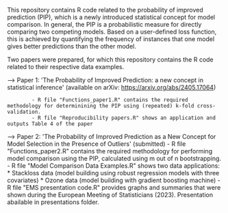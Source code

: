 This repository contains R code related to the probability of improved prediction (PIP), which is a newly introduced statistical concept for model comparison. In general, the PIP is a probabilistic measure for directly comparing two competing models. Based on a user-defined loss function, this is achieved by quantifying the frequency of instances 
that one model gives better predictions than the other model. 

Two papers were prepared, for which this repository contains the R code related to their respective data examples.

--> Paper 1: 'The Probability of Improved Prediction: a new concept in statistical inference'  (available on arXiv: https://arxiv.org/abs/2405.17064)
            
            - R file "Functions_paper1.R" contains the required methodology for determinining the PIP using (repeated) k-fold cross-validation. 
            - R file "Reproducibility papers.R" shows an application and outputs Table 4 of the paper


--> Paper 2: 'The Probability of Improved Prediction as a New Concept for Model Selection in the Presence of Outliers' (submitted)
            - R file "Functions_paper2.R" contains the required methodology for performing model comparison using the PIP, calculated using m out of n bootstrapping.
            - R file "Model Comparison Data Examples.R" shows two data applications:
                    * Stackloss data (model building using robust regression models with three covariates) 
                    * Ozone data (model building with gradient boosting machine)
            - R file "EMS presentation code.R" provides graphs and summaries that were shown during the European Meeting of Statisticians (2023). Presentation abailable in presentations folder.

            
                            
